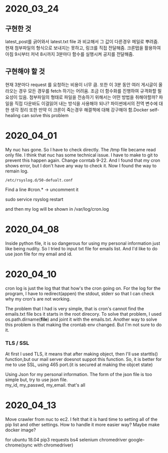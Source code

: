 # 2020_03_24

## 구현한 것
latest_post를 긁어와서 latest.txt file 과 비교해서 그 값이 다른경우 메일로 뿌려줌.
현재 첨부파일의 형식으로 보내지는 못하고, 링크를 직접 전달해줌.
크론탭을 활용하여 아침 9시부터 저녁 8시까지 3분마다 함수를 실행시켜 공지를 전달해줌.

## 구현해야 할 것
현재 3분마다 request 를 요청하는 비용이 너무 큼.
또한 이 3분 동안 여러 게시글이 올라오는 경우 모든 경우를 fetch 하기는 어려움.
조금 더 함수화를 진행하여 규격화할 필요성이 있음.
첨부파일의 형태로 파일을 전송하기 위해서는 어떤 방법을 취해야할까? 파일을 직접 다운바도 이걸읽어 내는 방식을 사용해야 되나?
파이썬에서의 전역 변수에 대한 생각 정리
또한 만약 이 크론이 죽는경우 해결책에 대해 강구해야 함.Docker self-healing can solve this problem


# 2020_04_01
My nuc has gone. So I have to check directly. The /tmp file became read only file. I think that nuc has some technical issue. I have to make to git to prevent this happen again.
Change corntab 9-22.
And I found that my cron shows error, but I don't have any way to check it. Now I found the way to remain log.

`/etc/rsyslog.d/50-defualt.conf`

Find a line
\#cron.* -> uncomment it

sudo service rsyslog restart

and then my log will be shown in /var/log/cron.log

# 2020_04_08
Inside python file, it is so dangerous for using my personal information just like being nudity.
So I tried to input txt file for emails list.
And I'd like to do use json file for my email and id.


# 2020_04_10
cron log is just the log that that how's the cron going on.
For the log for the program, I have to redirect(appen) the stdout, stderr so that I can check why my cron's are not working.

The problem that I had is very simple, that is cron's cannot find the emails.txt file bcs it starts in the root direcory. To solve that problem, I used os.path.dirname(__file__) and joint it with the emails.txt. Another way to solve this problem is that making the crontab env changed. But I'm not sure to do it.

### TLS / SSL
At first I used TLS, it means that after making object, then I'll use starttls() function,but our mail server doesnot suppot this function. So, it is better for me to use SSL, using 465 port.(it is secured at making the objcet state)

Using Json for my personal information. The form of the json file is too simple but, try to use json file.\
my_id, my_passwd, my_email. that's all


# 2020_04_13
Move crawler from nuc to ec2.
I felt that it is hard time to setting all of the pip list and other settings.
How to handle it more easier way?
Maybe make docker image?

for ubuntu 18.04
pip3
requests
bs4
selenium
chromedriver
google-chrome(sync with chromedriver)


